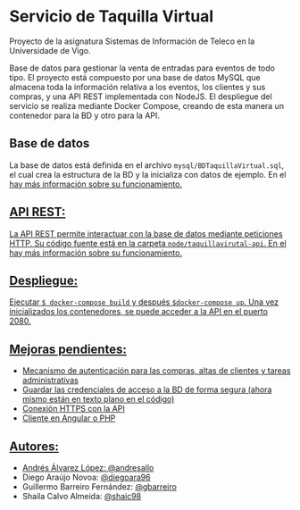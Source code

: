 # Servicio de Taquilla Virtual
Proyecto de la asignatura Sistemas de Información de Teleco en la Universidade de Vigo.

Base de datos para gestionar la venta de entradas para eventos de todo tipo. El proyecto está compuesto por una base de datos MySQL que almacena toda la información relativa a los eventos, los clientes y sus compras, y una API REST implementada con NodeJS. El despliegue del servicio se realiza mediante Docker Compose, creando de esta manera un contenedor para la BD y otro para la API.

## Base de datos
La base de datos está definida en el archivo `mysql/BDTaquillaVirtual.sql`, el cual crea la estructura de la BD y la inicializa con datos de ejemplo. En el <a href="mysql/README.md" README de la BD> hay más información sobre su funcionamiento.

## API REST:

La API REST permite interactuar con la base de datos mediante peticiones HTTP. Su código fuente está en la carpeta `node/taquillavirutal-api`. En el <a href="node/README.md" README del Node> hay más información sobre su funcionamiento.

## Despliegue:
Ejecutar `$ docker-compose build` y después `$docker-compose up`. Una vez inicializados los contenedores, se puede acceder a la API en el puerto 2080.

## Mejoras pendientes:
<ul>
<li>Mecanismo de autenticación para las compras, altas de clientes y tareas administrativas
<li>Guardar las credenciales de acceso a la BD de forma segura (ahora mismo están en texto plano en el código)
<li>Conexión HTTPS con la API
<li>Cliente en Angular o PHP
</ul>

## Autores:
<ul>
<li>Andrés Álvarez López: <a href="https://github.com/andresallo">@andresallo</a>
<li>Diego Araújo Novoa: <a href="https://github.com/diegoara96">@diegoara96</a>
<li>Guillermo Barreiro Fernández: <a href="https://github.com/gbarreiro">@gbarreiro</a>
<li>Shaila Calvo Almeida: <a href="https://github.com/shaic98">@shaic98</a>
</ul>
